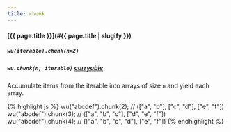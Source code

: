 ```yaml
---
title: chunk
---
```

#### [{{ page.title }}](#{{ page.title | slugify }})

##### `wu(iterable).chunk(n=2)`

##### `wu.chunk(n, iterable)` *[curryable](#curryable)*

Accumulate items from the iterable into arrays of size `n` and yield each
array.

{% highlight js %}
wu("abcdef").chunk(2);
// (["a", "b"], ["c", "d"], ["e", "f"])
wu("abcdef").chunk(3);
// (["a", "b", "c"], ["d", "e", "f"])
wu("abcdef").chunk(4);
// (["a", "b", "c", "d"], ["e", "f"])
{% endhighlight %}
